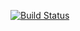[![Build Status](https://travis-ci.org/ashfaq92/HD_ART.svg?branch=master)](https://travis-ci.org/ashfaq92/HD_ART)
